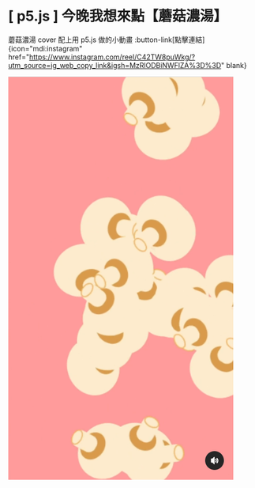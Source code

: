# \[ p5.js ] 今晚我想來點【蘑菇濃湯】
蘑菇濃湯 cover 配上用 p5.js 做的小動畫
:button-link[點擊連結]{icon="mdi:instagram" href="https://www.instagram.com/reel/C42TW8puWkg/?utm_source=ig_web_copy_link&igsh=MzRlODBiNWFlZA%3D%3D" blank}

![alt text](image-1.png)